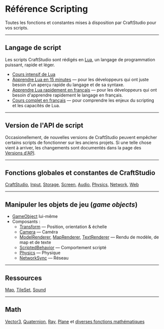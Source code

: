# Référence Scripting

Toutes les fonctions et constantes mises à disposition par CraftStudio pour vos scripts.

----
## Langage de script

Les scripts CraftStudio sont rédigés en [Lua](http://www.lua.org/about.html), un langage de programmation puissant, rapide et léger.

  * [Cours intensif de Lua](http://luatut.com/crash_course.html)  
  * [Apprendre Lua en 15 minutes](http://learnxinyminutes.com/docs/lua/) — pour les développeurs qui ont juste besoin d'un aperçu rapide du langage et de sa syntaxe.
  * [Apprendre Lua rapidement en français](http://www.luteus.biz/Download/LoriotPro_Doc/LUA/LUA_Training_FR/Introduction_Programmation.html) — pour les développeurs qui ont besoin d'apprendre rapidement le langage en français.
  * [Cours complet en français](http://wxlua.developpez.com/tutoriels/lua/general/cours-complet/) — pour comprendre les enjeux du scripting et les capacités de Lua.

----
## Version de l'API de script

Occasionellement, de nouvelles versions de CraftStudio peuvent empêcher certains scripts de fonctionner sur les anciens projets. Si une telle chose vient à arriver, les changements sont documentés dans la page des [Versions d'API](Scripting/API_Versioning.md).

----
## Fonctions globales et constantes de CraftStudio

[CraftStudio](Scripting/CraftStudio.md), [Input](Scripting/CraftStudio.Input.md), [Storage](Scripting/CraftStudio.Storage.md), [Screen](Scripting/CraftStudio.Screen.md), [Audio](Scripting/CraftStudio.Audio.md), [Physics](Scripting/CraftStudio.Physics.md), [Network](Scripting/CraftStudio.Network.md), [Web](Scripting/CraftStudio.Web.md)

----
## Manipuler les objets de jeu (*game objects*)

  * [GameObject](Scripting/GameObject.md) lui-même
  * Composants :
    * [Transform](Scripting/Transform.md) — Position, orientation & échelle
    * [Camera](Scripting/Camera.md) — Caméra
    * [ModelRenderer](Scripting/ModelRenderer.md), [MapRenderer](Scripting/MapRenderer.md), [TextRenderer](Scripting/TextRenderer.md) — Rendu de modèle, de map et de texte
    * [ScriptedBehavior](Scripting/ScriptedBehavior.md) — Comportement scripté
    * [Physics](Scripting/Physics.md) — Physique
    * [NetworkSync](Scripting/NetworkSync.md) — Réseau

----
## Ressources

[Map](Scripting/Map.md), [TileSet](Scripting/TileSet.md), [Sound](Scripting/Sound.md)

----
## Math

[Vector3](Scripting/Math/Vector3.md), [Quaternion](Scripting/Math/Quaternion.md), [Ray](Scripting/Math/Ray.md), [Plane](Scripting/Math/Plane.md) et [diverses fonctions mathématiques](Scripting/Math/Misc.md)